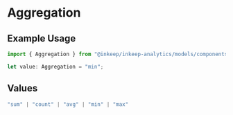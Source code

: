 # Aggregation

## Example Usage

```typescript
import { Aggregation } from "@inkeep/inkeep-analytics/models/components";

let value: Aggregation = "min";
```

## Values

```typescript
"sum" | "count" | "avg" | "min" | "max"
```